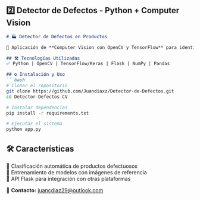 ## 2️⃣ Detector de Defectos - Python + Computer Vision  

```md
# 🏭 Detector de Defectos en Productos  

🚀 Aplicación de **Computer Vision con OpenCV y TensorFlow** para identificar productos defectuosos en una línea de producción.  

## 🛠️ Tecnologías Utilizadas  
✅ Python | OpenCV | TensorFlow/Keras | Flask | NumPy | Pandas  

## ⚙️ Instalación y Uso  
```bash
# Clonar el repositorio
git clone https://github.com/Juandiaxz/Detector-de-Defectos.git
cd Detector-Defectos-CV

# Instalar dependencias
pip install -r requirements.txt

# Ejecutar el sistema
python app.py
```
  
## 🛠️ Características  
🔹 Clasificación automática de productos defectuosos  
🔹 Entrenamiento de modelos con imágenes de referencia  
🔹 API Flask para integración con otras plataformas  

📌 **Contacto:** juancdiaz29@outlook.com  
